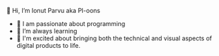  👋 Hi, I’m Ionut Parvu aka PI-oons
 
 
- 👀 I am passionate about programming
- 🌱 I’m always learning 
- 💞️ I'm excited about bringing both the technical and visual aspects of digital products to life.

<!---
ionutparvu85/ionutparvu85 is a ✨ special ✨ repository because its `README.md` (this file) appears on your GitHub profile.
You can click the Preview link to take a look at your changes.
--->
